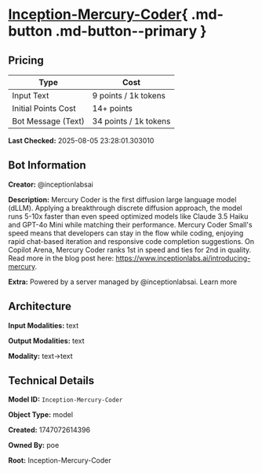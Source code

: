 # [Inception-Mercury-Coder](https://poe.com/Inception-Mercury-Coder){ .md-button .md-button--primary }

## Pricing

| Type | Cost |
|------|------|
| Input Text | 9 points / 1k tokens |
| Initial Points Cost | 14+ points |
| Bot Message (Text) | 34 points / 1k tokens |

**Last Checked:** 2025-08-05 23:28:01.303010


## Bot Information

**Creator:** @inceptionlabsai

**Description:** Mercury Coder is the first diffusion large language model (dLLM). Applying a breakthrough discrete diffusion approach, the model runs 5-10x faster than even speed optimized models like Claude 3.5 Haiku and GPT-4o Mini while matching their performance. Mercury Coder Small's speed means that developers can stay in the flow while coding, enjoying rapid chat-based iteration and responsive code completion suggestions. On Copilot Arena, Mercury Coder ranks 1st in speed and ties for 2nd in quality. Read more in the blog post here: https://www.inceptionlabs.ai/introducing-mercury.

**Extra:** Powered by a server managed by @inceptionlabsai. Learn more


## Architecture

**Input Modalities:** text

**Output Modalities:** text

**Modality:** text->text


## Technical Details

**Model ID:** `Inception-Mercury-Coder`

**Object Type:** model

**Created:** 1747072614396

**Owned By:** poe

**Root:** Inception-Mercury-Coder
